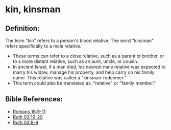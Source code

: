 # kin, kinsman #

## Definition: ##

The term "kin" refers to a person's blood relative. The word "kinsman" refers specifically to a male relative.

* These terms can refer to a close relative, such as a parent or brother, or to a more distant relative, such as an aunt, uncle, or cousin.
* In ancient Israel, if a man died, his nearest male relative was expected to marry his widow, manage his property, and help carry on his family name. This relative was called a "kinsman-redeemer."
* This term could also be translated as, "relative" or "family member."
 
## Bible References: ##

* [Romans 16:9-11](https://door43.org/en/bible/notes/rom/16/09)
* [Ruth 02:19-20](https://door43.org/en/bible/notes/rut/02/19)
* [Ruth 03:8-9](https://door43.org/en/bible/notes/rut/03/08)
